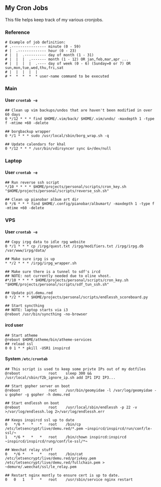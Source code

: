 <!--
##### My (demuredemeanor) list of cron jobs
# vim: set expandtab ts=4 sw=4: ## Since this is markdown
# https://notabug.org/demure/dotfiles/
# legacy repo http://github.com/demure/dotfiles
-->


## My Cron Jobs ##
This file helps keep track of my various cronjobs.


### Reference ###
```
# Example of job definition:
# .---------------- minute (0 - 59)
# |  .------------- hour (0 - 23)
# |  |  .---------- day of month (1 - 31)
# |  |  |  .------- month (1 - 12) OR jan,feb,mar,apr ...
# |  |  |  |  .---- day of week (0 - 6) (Sunday=0 or 7) OR sun,mon,tue,wed,thu,fri,sat
# |  |  |  |  |
# *  *  *  *  * user-name command to be executed
```


### Main ###
#### User `crontab -e` ###
```
## Clean up vim backups/undos that are haven't been modified in over 60 days
0 */12 * * * find $HOME/.vim/back/ $HOME/.vim/undo/ -maxdepth 1 -type f -mtime +60 -delete

## borgbackup wrapper
0 */1 * * * sudo /usr/local/sbin/borg_wrap.sh -q

## Update calendars for khal
0 */12 * * * /usr/bin/vdirsyncer sync &>/dev/null

```


### Laptop ###
#### User `crontab -e` ###
```
## Run reverse ssh script
*/10 * * * * $HOME/projects/personal/scripts/cron_key.sh "$HOME/projects/personal/scripts/reverse_ssh.sh"

## Clean up pianobar album art dir
0 */6 * * * find $HOME/.config/pianobar/albumart/ -maxdepth 1 -type f -mtime +60 -delete
```


### VPS ###
#### User `crontab -e` ###
```
## Copy irpg data to idle rpg website
0 */1 * * * cp /irpg/quest.txt /irpg/modifiers.txt /irpg/irpg.db /var/www/irpg/data/

## Make sure irpg is up
* */2 * * * /irpg/irpg_wrapper.sh

## Make sure there is a tunnel to sdf's ircd
## NOTE: not currently needed due to oline vhost.
#*/10 * * * * $HOME/projects/personal/scripts/cron_key.sh "$HOME/projects/personal/scripts/sdf_tun_ssh.sh"

## Update pit.demu.red
0 */2 * * * $HOME/projects/personal/scripts/endlessh_scoreboard.py

## Start syncthing
## NOTE: laptop starts via i3
@reboot /usr/bin/syncthing -no-browser
```


#### ircd user ####
```
## Start atheme
@reboot $HOME/atheme/bin/atheme-services
## reload ssl
0 0 1 * * pkill -USR1 inspircd
```


#### System `/etc/crontab` ####
```
## This script is used to keep some privte IPs out of my dotfiles
@reboot             root    sleep 300 && /usr/local/sbin/f2b_ignore_ip.sh add IP1 IP2 IP3...

## Start gopher server on boot
@reboot             root    /usr/bin/geomyidae -l /var/log/geomyidae -u gopher -g gopher -h demu.red

## Start endlessh on boot
@reboot             root    /usr/local/sbin/endlessh -p 22 -v >/var/log/endlessh.log 2>/var/log/endlessh.err

## Keeps inspircd ssl up to date
0   */6 *   *   *   root    /bin/cp /etc/letsencrypt/live/demu.red/*.pem ~inspircd/inspircd/run/conf/le-ssl/¬
1   */6 *   *   *   root    /bin/chown inspircd:inspircd ~inspircd/inspircd/rung/conf/le-ssl/*¬

## Weechat relay stuff
0   */6 *   *   *   root    /bin/cat /etc/letsencrypt/live/demu.red/privkey.pem /etc/letsencrypt/live/demu.red/fullchain.pem > ~demure/.weechat/ssl/le_relay.pem

## Restart nginx montly to ensure cert is up to date.
0   0   1   *   *   root    /usr/sbin/service nginx restart
```

